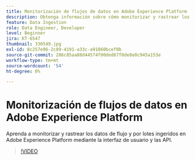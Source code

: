 ```yaml
---
title: Monitorización de flujos de datos en Adobe Experience Platform
description: Obtenga información sobre cómo monitorizar y rastrear los datos de flujo y por lotes introducidos en Adobe Experience Platform mediante la interfaz de usuario y las API
feature: Data Ingestion
role: Data Engineer, Developer
level: Beginner
jira: KT-6547
thumbnail: 330549.jpg
exl-id: 8c257e96-2c89-4191-a33c-a91860bcef0b
source-git-commit: 286c85aa88d44574f00ded67f0de8e0c945a153e
workflow-type: tm+mt
source-wordcount: '54'
ht-degree: 0%

---
```


# Monitorización de flujos de datos en Adobe Experience Platform

Aprenda a monitorizar y rastrear los datos de flujo y por lotes ingeridos en Adobe Experience Platform mediante la interfaz de usuario y las API.

>[!VIDEO](https://video.tv.adobe.com/v/3409475?learn=on&enablevpops)
